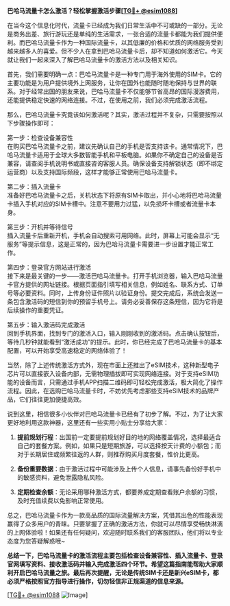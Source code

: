 **巴哈马流量卡怎么激活？轻松掌握激活步骤[[TG💪+ @esim1088](https://t.me/s/esim1088)]**

在当今这个信息化时代，流量卡已经成为我们日常生活中不可或缺的一部分。无论是商务出差、旅行游玩还是单纯的生活需求，一张合适的流量卡都能为我们提供便利。而巴哈马流量卡作为一种国际流量卡，以其低廉的价格和优质的网络服务受到越来越多人的喜爱。但不少人在拿到巴哈马流量卡后，却不知道如何激活它。今天就让我们一起来深入了解巴哈马流量卡的激活方法以及相关知识。

首先，我们需要明确一点：巴哈马流量卡是一种专门用于海外使用的SIM卡。它的主要功能是为用户提供境外上网服务，让你在国外也能随时随地保持与世界的联系。对于经常出国的朋友来说，巴哈马流量卡不仅能够节省高昂的国际漫游费用，还能提供稳定快速的网络连接。不过，在使用之前，我们必须完成激活流程。

那么，巴哈马流量卡究竟该如何激活呢？其实，激活过程并不复杂，只需要按照以下步骤操作即可：

第一步：检查设备兼容性  
在购买巴哈马流量卡之前，建议先确认自己的手机是否支持该卡。通常情况下，巴哈马流量卡适用于全球大多数智能手机和平板电脑。如果你不确定自己的设备是否兼容，请查阅手机说明书或直接咨询客服人员。确保设备支持解锁状态（即不绑定运营商）以及支持国际频段，这样才能够正常使用巴哈马流量卡。

第二步：插入流量卡  
准备好巴哈马流量卡之后，关机状态下将原有SIM卡取出，并小心地将巴哈马流量卡插入手机对应的SIM卡槽中。注意不要用力过猛，以免损坏卡槽或者流量卡本身。

第三步：开机并等待信号  
插入流量卡后重新开机，手机会自动搜索可用网络。此时，屏幕上可能会显示“无服务”等提示信息，这是正常的，因为巴哈马流量卡需要进一步设置才能正常工作。

第四步：登录官方网站进行激活  
接下来是最关键的一步——激活巴哈马流量卡。打开手机浏览器，输入巴哈马流量卡官方提供的网址链接。根据页面指引填写相关信息，例如姓名、联系方式、订单号等必要资料。同时，上传身份证件照片以验证身份。提交完成后，系统会发送一条包含激活码的短信到你的预留手机号上。请务必妥善保存这条短信，因为它将是后续操作的重要凭证。

第五步：输入激活码完成激活  
回到手机界面，找到专门的激活入口，输入刚刚收到的激活码。点击确认按钮后，等待几秒钟就能看到“激活成功”的提示。此时，你已经完成了巴哈马流量卡的基本配置，可以开始享受高速稳定的网络体验了！

当然，除了上述传统激活方式外，现在市面上还推出了eSIM技术，这种新型电子芯片可以直接嵌入设备内部，无需物理插拔即可实现网络连接。对于支持eSIM功能的设备而言，只需通过手机APP扫描二维码即可轻松完成激活，极大简化了操作流程。因此，在选购巴哈马流量卡时，不妨优先考虑那些支持eSIM技术的品牌产品，它们往往更加便捷高效。

说到这里，相信很多小伙伴对巴哈马流量卡已经有了初步了解。不过，为了让大家更好地利用这款神器，这里还有一些实用小贴士分享给大家：

1. **提前规划行程**：出国前一定要提前规划好目的地的网络覆盖情况，选择最适合自己的套餐方案。例如，如果只是短期旅游，可以选择按天计费的小额包；而对于长期居住或频繁往返的人群，则推荐购买月度套餐，性价比更高。
   
2. **备份重要数据**：由于激活过程中可能涉及上传个人信息，请事先备份好手机中的敏感资料，避免泄露隐私风险。
   
3. **定期检查余额**：无论采用哪种激活方式，都要养成定期查看账户余额的习惯，及时充值续费以免影响正常使用。

总之，巴哈马流量卡作为一款高品质的国际流量解决方案，凭借其出色的性能表现赢得了众多用户的青睐。只要掌握了正确的激活方法，你就可以尽情享受畅快淋漓的上网体验啦！如果还有任何疑问，欢迎随时联系我们的客服团队，他们将以专业态度为您答疑解惑哦~

**总结一下，巴哈马流量卡的激活流程主要包括检查设备兼容性、插入流量卡、登录官网填写资料、接收激活码并输入完成激活四个环节。希望这篇指南能帮助大家顺利开启巴哈马流量之旅。最后再次提醒，无论是传统SIM卡还是新兴eSIM卡，都必须严格按照官方指导进行操作，切勿轻信非正规渠道的信息来源。**

[[TG💪+ @esim1088](https://t.me/s/esim1088) ![Image](https://i.postimg.cc/4NQfJmqS/Snipaste-2025-05-13-00-14-12.png)]